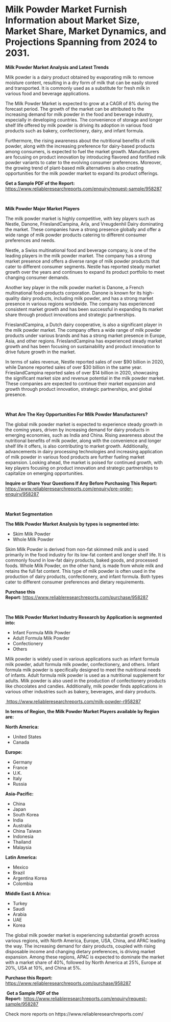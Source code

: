 <p><h1>Milk Powder Market Furnish Information about Market Size, Market Share, Market Dynamics, and Projections Spanning from 2024 to 2031.</h1></p><p><strong>Milk Powder Market Analysis and Latest Trends</strong></p>
<p><p>Milk powder is a dairy product obtained by evaporating milk to remove moisture content, resulting in a dry form of milk that can be easily stored and transported. It is commonly used as a substitute for fresh milk in various food and beverage applications.</p><p>The Milk Powder Market is expected to grow at a CAGR of 8% during the forecast period. The growth of the market can be attributed to the increasing demand for milk powder in the food and beverage industry, especially in developing countries. The convenience of storage and longer shelf life offered by milk powder is driving its adoption in various food products such as bakery, confectionery, dairy, and infant formula.</p><p>Furthermore, the rising awareness about the nutritional benefits of milk powder, along with the increasing preference for dairy-based products among consumers, is expected to fuel the market growth. Manufacturers are focusing on product innovation by introducing flavored and fortified milk powder variants to cater to the evolving consumer preferences. Moreover, the growing trend of plant-based milk alternatives is also creating opportunities for the milk powder market to expand its product offerings.</p></p>
<p><strong>Get a Sample PDF of the Report:&nbsp;</strong> <a href="https://www.reliableresearchreports.com/enquiry/request-sample/958287">https://www.reliableresearchreports.com/enquiry/request-sample/958287</a></p>
<p>&nbsp;</p>
<p><strong>Milk Powder Major Market Players</strong></p>
<p><p>The milk powder market is highly competitive, with key players such as Nestle, Danone, FrieslandCampina, Arla, and Vreugdenhil Dairy dominating the market. These companies have a strong presence globally and offer a wide range of milk powder products catering to different consumer preferences and needs. </p><p>Nestle, a Swiss multinational food and beverage company, is one of the leading players in the milk powder market. The company has a strong market presence and offers a diverse range of milk powder products that cater to different consumer segments. Nestle has reported steady market growth over the years and continues to expand its product portfolio to meet changing consumer demands.</p><p>Another key player in the milk powder market is Danone, a French multinational food-products corporation. Danone is known for its high-quality dairy products, including milk powder, and has a strong market presence in various regions worldwide. The company has experienced consistent market growth and has been successful in expanding its market share through product innovations and strategic partnerships.</p><p>FrieslandCampina, a Dutch dairy cooperative, is also a significant player in the milk powder market. The company offers a wide range of milk powder products under various brands and has a strong market presence in Europe, Asia, and other regions. FrieslandCampina has experienced steady market growth and has been focusing on sustainability and product innovation to drive future growth in the market.</p><p>In terms of sales revenue, Nestle reported sales of over $90 billion in 2020, while Danone reported sales of over $30 billion in the same year. FrieslandCampina reported sales of over $14 billion in 2020, showcasing the significant market size and revenue potential in the milk powder market. These companies are expected to continue their market expansion and growth through product innovation, strategic partnerships, and global presence.</p></p>
<p>&nbsp;</p>
<p><strong>What Are The Key Opportunities For Milk Powder Manufacturers?</strong></p>
<p><p>The global milk powder market is expected to experience steady growth in the coming years, driven by increasing demand for dairy products in emerging economies, such as India and China. Rising awareness about the nutritional benefits of milk powder, along with the convenience and longer shelf life it offers, is also contributing to market growth. Additionally, advancements in dairy processing technologies and increasing application of milk powder in various food products are further fueling market expansion. Looking ahead, the market is poised for continued growth, with key players focusing on product innovation and strategic partnerships to capitalize on emerging opportunities.</p></p>
<p><strong>Inquire or Share Your Questions If Any Before Purchasing This Report:</strong> <a href="https://www.reliableresearchreports.com/enquiry/pre-order-enquiry/958287">https://www.reliableresearchreports.com/enquiry/pre-order-enquiry/958287</a></p>
<p>&nbsp;</p>
<p><strong>Market Segmentation</strong></p>
<p><strong>The Milk Powder Market Analysis by types is segmented into:</strong></p>
<p><ul><li>Skim Milk Powder</li><li>Whole Milk Powder</li></ul></p>
<p><p>Skim Milk Powder is derived from non-fat skimmed milk and is used primarily in the food industry for its low-fat content and longer shelf life. It is commonly found in low-fat dairy products, baked goods, and processed foods. Whole Milk Powder, on the other hand, is made from whole milk and retains the full fat content. This type of milk powder is often used in the production of dairy products, confectionery, and infant formula. Both types cater to different consumer preferences and dietary requirements.</p></p>
<p><strong>Purchase this Report:&nbsp;</strong><a href="https://www.reliableresearchreports.com/purchase/958287">https://www.reliableresearchreports.com/purchase/958287</a></p>
<p>&nbsp;</p>
<p><strong>The Milk Powder Market Industry Research by Application is segmented into:</strong></p>
<p><ul><li>Infant Formula Milk Powder</li><li>Adult Formula Milk Powder</li><li>Confectionery</li><li>Others</li></ul></p>
<p><p>Milk powder is widely used in various applications such as infant formula milk powder, adult formula milk powder, confectionery, and others. Infant formula milk powder is specifically designed to meet the nutritional needs of infants. Adult formula milk powder is used as a nutritional supplement for adults. Milk powder is also used in the production of confectionery products like chocolates and candies. Additionally, milk powder finds applications in various other industries such as bakery, beverages, and dairy products.</p></p>
<p><a href="https://www.reliableresearchreports.com/milk-powder-r958287">&nbsp;https://www.reliableresearchreports.com/milk-powder-r958287</a></p>
<p><strong>In terms of Region, the Milk Powder Market Players available by Region are:</strong></p>
<p>
    <p> <strong> North America: </strong>
        <ul>
            <li>United States</li>
            <li>Canada</li>
        </ul>
        </p> 
    <p> <strong> Europe: </strong>
        <ul>
            <li>Germany</li>
            <li>France</li>
            <li>U.K.</li>
            <li>Italy</li>
            <li>Russia</li>
        </ul>
        </p> 
    <p> <strong> Asia-Pacific: </strong>
        <ul>
            <li>China</li>
            <li>Japan</li>
            <li>South Korea</li>
            <li>India</li>
            <li>Australia</li>
            <li>China Taiwan</li>
            <li>Indonesia</li>
            <li>Thailand</li>
            <li>Malaysia</li>
        </ul>
        </p> 
    <p> <strong> Latin America: </strong>
        <ul>
            <li>Mexico</li>
            <li>Brazil</li>
            <li>Argentina Korea</li>
            <li>Colombia</li>
        </ul>
        </p> 
    <p> <strong> Middle East & Africa: </strong>
        <ul>
            <li>Turkey</li>
            <li>Saudi</li>
            <li>Arabia</li>
            <li>UAE</li>
            <li>Korea</li>
        </ul>
    </p>
    </p>
<p><p>The global milk powder market is experiencing substantial growth across various regions, with North America, Europe, USA, China, and APAC leading the way. The increasing demand for dairy products, coupled with rising disposable income and changing dietary preferences, is driving market expansion. Among these regions, APAC is expected to dominate the market with a market share of 40%, followed by North America at 25%, Europe at 20%, USA at 10%, and China at 5%.</p></p>
<p><strong>Purchase this Report: </strong><a href="https://www.reliableresearchreports.com/purchase/958287">https://www.reliableresearchreports.com/purchase/958287</a></p>
<p>&nbsp;<strong>Get a Sample PDF of the Report:&nbsp;&nbsp;</strong><a href="https://www.reliableresearchreports.com/enquiry/request-sample/958287">https://www.reliableresearchreports.com/enquiry/request-sample/958287</a></p>
<p><strong></strong></p>
<p>Check more reports on https://www.reliableresearchreports.com/</p>